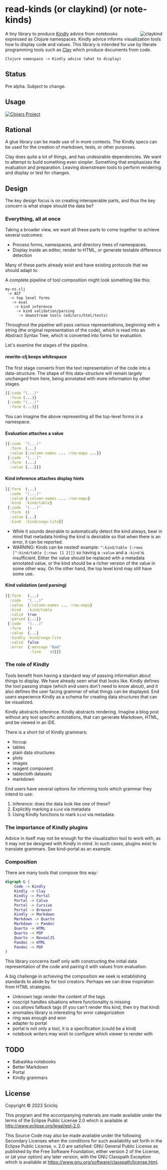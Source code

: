 # read-kinds (or claykind) (or note-kinds)

<img src="claykind.png" alt="claykind" align="right"/>

A tiny library to produce [Kindly](https://scicloj.github.io/kindly/) advice from notebooks expressed as Clojure namespaces.
Kindly advice informs visualization tools how to display code and values.
This library is intended for use by literate programming tools
such as [Clay](https://github.com/scicloj/clay) which produce documents from code.

```
Clojure namespace -> Kindly advice (what to display)
```

## Status

Pre alpha. Subject to change.

## Usage

[![Clojars Project](https://img.shields.io/clojars/v/org.scicloj/read-kindly.svg)](https://clojars.org/org.scicloj/read-kindly)

## Rational

A glue library can be made use of in more contexts.
The Kindly specs can be used for the creation of markdown, tests, or other purposes.

Clay does quite a lot of things, and has undesirable dependencies.
We want to attempt to build something even simpler.
Something that emphasizes the evaluation and preparation.
Leaving downstream tools to perform rendering and display or test for changes.

## Design

The key design focus is on creating interoperable parts,
and thus the key concern is what shape should the data be?

### Everything, all at once

Taking a broader view, we want all these parts to come together to achieve several outcomes:

* Process forms, namespaces, and directory trees of namespaces.
* Display inside an editor, render to HTML, or generate testable difference detection

Many of these parts already exist and have existing protocols that we should adapt to.

A complete pipeline of tool composition might look something like this:

```
my-ns.clj
 -> AST
  -> top level forms
   -> eval
    -> kind inference
     -> kind validation/parsing
      -> downstream tools (editors/html/tests)
```

Throughout the pipeline will pass various representations,
beginning with a string (the original representation of the code),
which is read into an Abstract Syntax Tree,
which is converted into forms for evaluation.

Let's examine the stages of the pipeline.

#### rewrite-clj keeps whitespace

The first stage converts from the text representation of the code into a data-structure.
The shape of this data-structure will remain largely unchanged from here,
being annotated with more information by other stages.

```clojure
[{:code "(...)"
  :form (...)}
 {:code "(...)"
  :form (...)}]
```

You can imagine the above representing all the top-level forms in a namespace.

#### Evaluation attaches a value

```clojure
[{:code  "(...)"
  :form  (...)
  :value {:column-names ... :row-maps ...}}
 {:code  "(...)"
  :form  (...)
  :value {...}}]
```

#### Kind inference attaches display hints

```clojure
[{:form  (...)
  :code  "(...)"
  :value {:column-names ... :row-maps}
  :kind  :kind/table}
 {:code  "(...)"
  :form  ()
  :value {...}
  :kind  :kind/vega-lite}]
```

* While it sounds desirable to automatically detect the kind always, bear in mind that metadata hinting the kind is
  desirable so that when there is an error, it can be reported.
* WARNING: Kinds can be nested! example: `^:kind/table {:rows [^:kind/table {:rows [1 2]]}` so having a `:value` and
  a `:kind` is insufficient. Either the value should be replaced with a metadata annotated value, or the kind should be
  a richer version of the value in some other way. On the other hand, the top level kind may still have some use.

#### Kind validation (and parsing)

```clojure
[{:form   (...)
  :code   "(...)"
  :value  {:column-names ... :row-maps}
  :kind   :kind/table
  :valid  true
  :parsed {...}}
 {:code   "(...)"
  :form   ()
  :value  {...}
  :kindly :kind/vega-lite
  :valid  false
  :error  {:message "Bad"
           :line    34}}]
```

### The role of Kindly

Tools benefit from having a standard way of passing information about things to display.
We have already seen what that looks like.
Kindly defines the tool passing shape (which end users don't need to know about),
and it also defines the user facing grammar of what things can be displayed.
End users experience Kindly as a schema for creating data structures that can be visualized.

Kindly abstracts inference.
Kindly abstracts rendering.
Imagine a blog post without any tool specific annotations,
that can generate Markdown, HTML, and be viewed in an IDE.

There is a short list of Kindly grammars:

* hiccup
* tables
* plain data structures
* plots
* images
* reagent component
* tablecloth datasets
* markdown

End users have several options for informing tools which grammar they intend to use:

1. Inference: does the data look like one of these?
2. Explicitly marking a `kind` via metadata
3. Using Kindly functions to mark `kind` via metadata.

### The importance of Kindly plugins

Advice in itself may not be enough for the visualization tool to work with,
as it may not be designed with Kindly in mind.
In such cases, plugins exist to translate grammars.
See kind-portal as an example.

### Composition

There are many tools that compose this way:

```dot
digraph G {
    Code -> Kindly
    Kindly -> Clay
    Kindly -> Portal
    Portal -> Calva
    Portal -> Cursive
    Portal -> Browser
    Kindly -> Markdown
    Markdown -> Quarto
    Markdown -> Pandoc
    Quarto -> HTML
    Quarto -> PDF
    Quarto -> RevealJS
    Pandoc -> HTML
    Pandoc -> PDF
}
```

This library concerns itself only with constructing the initial data representation of the code and pairing it with
values from evaluation.

A big challenge in achieving the composition we seek is establishing standards to abide by for tool creators.
Perhaps we can draw inspiration from HTML strategies.

* Unknown tags render the content of the tags
* noscript handles situations where functionality is missing
* css allows fallback tags (if you can't render this kind, then try that kind)
* anomalies library is interesting for error categorization
* ring was enough and won
* adapter to portal
* portal is not only a tool, it is a specification (could be a kind)
* notebook writers may wish to configure which viewer to render with

## TODO

* Babashka notebooks
* Better Markdown
* Portal
* Kindly grammars


## License

Copyright © 2023 Scicloj

This program and the accompanying materials are made available under the
terms of the Eclipse Public License 2.0 which is available at
http://www.eclipse.org/legal/epl-2.0.

This Source Code may also be made available under the following Secondary
Licenses when the conditions for such availability set forth in the Eclipse
Public License, v. 2.0 are satisfied: GNU General Public License as published by
the Free Software Foundation, either version 2 of the License, or (at your
option) any later version, with the GNU Classpath Exception which is available
at https://www.gnu.org/software/classpath/license.html.
